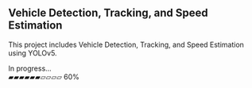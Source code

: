 ## Vehicle Detection, Tracking, and Speed Estimation ##

This project includes Vehicle Detection, Tracking, and Speed Estimation using YOLOv5.

In progress...\
▰▰▰▰▰▰▱▱▱▱ 60%
